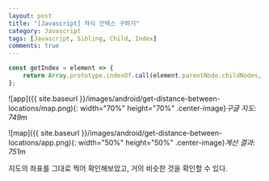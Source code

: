 ```yaml
---
layout: post
title: "[Javascript] 자식 인덱스 구하기"
category: Javascript
tags: [Javascript, Sibling, Child, Index]
comments: true
---
```



```javascript
const getIndex = element => {
	return Array.prototype.indexOf.call(element.parentNode.childNodes, element);
};
```



![app]({{ site.baseurl }}/images/android/get-distance-between-locations/map.png){: width="70%" height="70%" .center-image}*구글 지도: 749m*

![map]({{ site.baseurl }}/images/android/get-distance-between-locations/app.png){: width="50%" height="50%" .center-image}*계산 결과: 751m*

지도의 좌표를 그대로 찍어 확인해보았고, 거의 비슷한 것을 확인할 수 있다.

<br />
